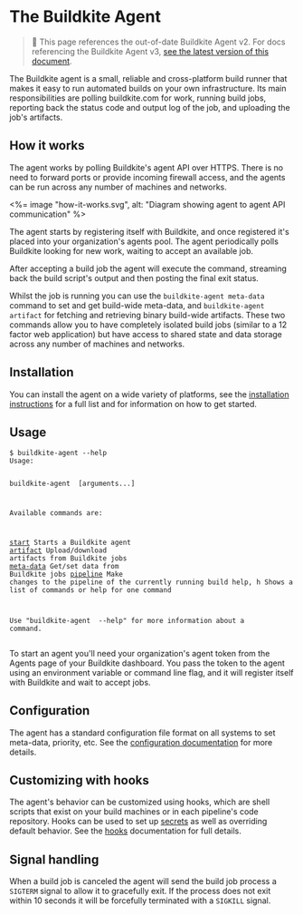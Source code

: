 # The Buildkite Agent

>🚧 This page references the out-of-date Buildkite Agent v2.
> For docs referencing the Buildkite Agent v3, <a href="/docs/agent/v3">see the latest version of this document</a>.

<!--alex ignore easy-->

The Buildkite agent is a small, reliable and cross-platform build runner that makes it easy to run automated builds on your own infrastructure. Its main responsibilities are polling buildkite.com for work, running build jobs, reporting back the status code and output log of the job, and uploading the job's artifacts.


## How it works

The agent works by polling Buildkite's agent API over HTTPS. There is no need to forward ports or provide incoming firewall access, and the agents can be run across any number of machines and networks.

<%= image "how-it-works.svg", alt: "Diagram showing agent to agent API communication" %>

The agent starts by registering itself with Buildkite, and once registered it's placed into your organization's agents pool. The agent periodically polls Buildkite looking for new work, waiting to accept an available job.

After accepting a build job the agent will execute the command, streaming back the build script's output and then posting the final exit status.

Whilst the job is running you can use the `buildkite-agent meta-data` command to set and get build-wide meta-data, and `buildkite-agent artifact` for fetching and retrieving binary build-wide artifacts. These two commands allow you to have completely isolated build jobs (similar to a 12 factor web application) but have access to shared state and data storage across any number of machines and networks.

## Installation

You can install the agent on a wide variety of platforms, see the [installation instructions](/docs/agent/v2/installation) for a full list and for information on how to get started.

## Usage

<div class="highlight">
  <pre class="highlight shell"><code>$ buildkite-agent --help
Usage:

  buildkite-agent <command> [arguments...]

Available commands are:

  <a href="/docs/agent/v2/cli-start">start</a>       Starts a Buildkite agent
  <a href="/docs/agent/v2/cli-artifact">artifact</a>    Upload/download artifacts from Buildkite jobs
  <a href="/docs/agent/v2/cli-meta-data">meta-data</a>   Get/set data from Buildkite jobs
  <a href="/docs/agent/v3/cli-pipeline">pipeline</a>   Make changes to the pipeline of the currently running build
  help, h     Shows a list of commands or help for one command

Use "buildkite-agent <command> --help" for more information about a command.
</code></pre></div>

To start an agent you'll need your organization's agent token from the Agents page of your Buildkite dashboard. You pass the token to the agent using an environment variable or command line flag, and it will register itself with Buildkite and wait to accept jobs.

## Configuration

The agent has a standard configuration file format on all systems to set meta-data, priority, etc. See the [configuration documentation](/docs/agent/v2/configuration) for more details.

## Customizing with hooks

The agent's behavior can be customized using hooks, which are shell scripts that exist on your build machines or in each pipeline's code repository. Hooks can be used to set up [secrets](/docs/pipelines/secrets) as well as overriding default behavior. See the [hooks](/docs/agent/v2/hooks) documentation for full details.

## Signal handling

When a build job is canceled the agent will send the build job process a `SIGTERM` signal to allow it to gracefully exit. If the process does not exit within 10 seconds it will be forcefully terminated with a `SIGKILL` signal.
